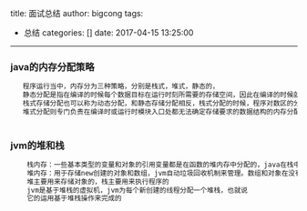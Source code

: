 title: 面试总结
author: bigcong
tags:
  - 总结
categories: []
date: 2017-04-15 13:25:00
---
### java的内存分配策略
``` bash
   程序运行当中，内存分为三种策略，分别是栈式，堆式，静态的，
   静态分配是指在编译的时候每个数据目标在运行时刻所需要的存储空间，因此在编译的时候就可以给他们分配的固定的内存空间，这种分配策略要求程序代码当中不能有可变的数据结构（比如可变的数组结构），不允许有嵌套和递归结构出现，因为他们编译的时候无法准确计算出所需的存储空间
   栈式存储分配也可以称为动态分配，和静态存储分配相反，栈式分配的时候，程序对数区的分配是完全未知的，只有运行的时候才知道，但是规定在运行中进入一个程序模块时，必须知道该程序模块的所需的数据区的大小才能为其分配内存，栈式存储分配按照先进后出的原则进行分配的
   堆式分配则专门负责在编译时或运行时模块入口处都无法确定存储要求的数据结构的内存分配，比如可变的字符串和对象实例，堆由大片的可用块或者空闲块组成，堆的内存可以按照任意的分配和释放
   
```
### jvm的堆和栈
``` bash
	栈内存：一些基本类型的变量和对象的引用变量都是在函数的堆内存中分配的，java在栈中分配内存的时候，当超过变量的作用域的时候，java会自动释放为该变量分配的内存空间，该内存空间可以立即被另作他用
    堆内存：用于存储new创建的对象和数组，jvm自动垃圾回收机制来管理。数组和对象在没有引用变量指向它的时候，就会变为垃圾，随后在一个不确定的时间会被垃圾回收机制释放掉，这也是java比较耗内存的原因
    堆主要用来存储对象的，栈主要用来执行程序的
    jvm是基于堆栈的虚拟机，jvm为每个新创建的线程分配一个堆栈，也就说
    它的运用基于堆栈操作来完成的
   

```